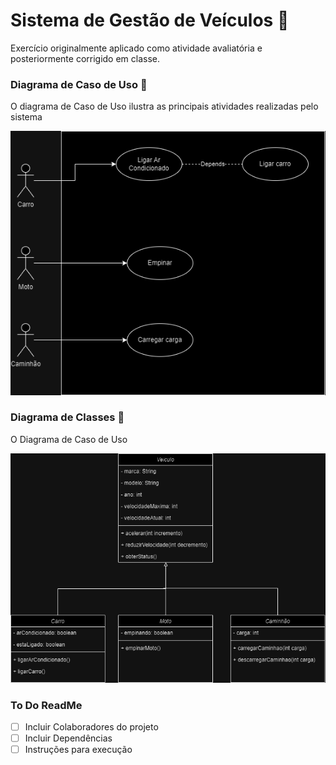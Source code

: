 # Sistema de Gestão de Veículos :truck:
Exercício originalmente aplicado como atividade avaliatória e posteriormente corrigido em classe.



### Diagrama de Caso de Uso :construction:

O diagrama de Caso de Uso ilustra as principais atividades realizadas pelo sistema

![Diagrama de Caso de Uso](src/main/resources/Veiculos_turma_W-UseCase.drawio.png)


### Diagrama de Classes :pencil:

O Diagrama de Caso de Uso   

![Diagrama de Classe](src/main/resources/Veiculos_turma_W-Classe.drawio.png)


### To Do ReadMe
- [ ] Incluir Colaboradores do projeto
- [ ] Incluir Dependências 
- [ ] Instruções para execução 
